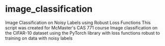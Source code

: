 # image_classification
Image Classification on Noisy Labels using Robust Loss Functions
This script was created for McMaster's CAS 771 course
Image classification on the CIFAR-10 dataset using the PyTorch library with loss functions robust to training on data with noisy labels
